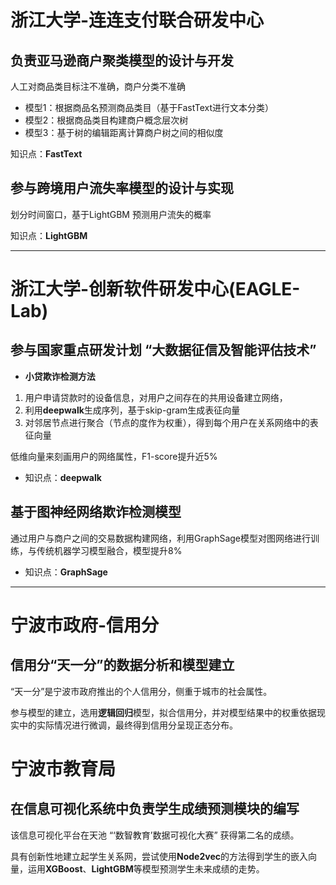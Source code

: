 # **浙江大学-连连支付联合研发中心**

## **负责亚马逊商户聚类模型的设计与开发**

人工对商品类目标注不准确，商户分类不准确

- 模型1：根据商品名预测商品类目（基于FastText进行文本分类）
- 模型2：根据商品类目构建商户概念层次树
- 模型3：基于树的编辑距离计算商户树之间的相似度

知识点：**FastText**



##  **参与跨境用户流失率模型的设计与实现**

划分时间窗口，基于LightGBM 预测用户流失的概率

知识点：**LightGBM**



---

# **浙江大学-创新软件研发中心(EAGLE-Lab)**  

## **参与国家重点研发计划 “大数据征信及智能评估技术”**

- **小贷欺诈检测方法**

1. 用户申请贷款时的设备信息，对用户之间存在的共用设备建立网络，
2. 利用**deepwalk**生成序列，基于skip-gram生成表征向量
3. 对邻居节点进行聚合（节点的度作为权重），得到每个用户在关系网络中的表征向量

低维向量来刻画用户的网络属性，F1-score提升近5%

- 知识点：**deepwalk**



## **基于图神经网络欺诈检测模型**

 通过用户与商户之间的交易数据构建网络，利用GraphSage模型对图网络进行训练，与传统机器学习模型融合，模型提升8%

- 知识点：**GraphSage**



---



# **宁波市政府-信用分** 

## **信用分“天一分”的数据分析和模型建立**

 “天一分”是宁波市政府推出的个人信用分，侧重于城市的社会属性。

 参与模型的建立，选用**逻辑回归**模型，拟合信用分，并对模型结果中的权重依据现实中的实际情况进行微调，最终得到信用分呈现正态分布。

# **宁波市教育局**

## **在信息可视化系统中负责学生成绩预测模块的编写**

 该信息可视化平台在天池 “‘数智教育’数据可视化大赛” 获得第二名的成绩。

 具有创新性地建立起学生关系网，尝试使用**Node2vec**的方法得到学生的嵌入向量，运用**XGBoost**、**LightGBM**等模型预测学生未来成绩的走势。